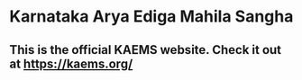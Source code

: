 # Karnataka Arya Ediga Mahila Sangha

## This is the official KAEMS website. Check it out at https://kaems.org/
